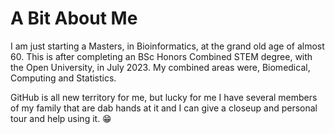 # A Bit About Me
I am just starting a Masters, in Bioinformatics, at the grand old age of almost 60. This is after completing an BSc Honors Combined STEM degree, with the Open University, in July 2023. My combined areas were, Biomedical, Computing and Statistics.

GitHub is all new territory for me, but lucky for me I have several members of my family that are dab hands at it and I can give a closeup and personal tour and help using it. :grin:


